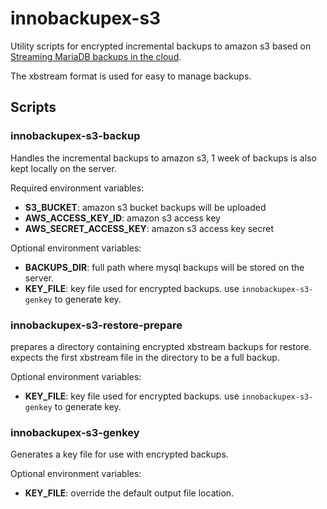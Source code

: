 # innobackupex-s3

Utility scripts for encrypted incremental backups to amazon s3 based on [Streaming MariaDB backups in the cloud](https://mariadb.com/blog/streaming-mariadb-backups-cloud).
 
The xbstream format is used for easy to manage backups.
 
## Scripts

### innobackupex-s3-backup

Handles the incremental backups to amazon s3, 1 week of backups is also kept locally on the server.

Required environment variables:

- **S3_BUCKET**: amazon s3 bucket backups will be uploaded
- **AWS_ACCESS_KEY_ID**: amazon s3 access key 
- **AWS_SECRET_ACCESS_KEY**: amazon s3 access key secret 

Optional environment variables:

- **BACKUPS_DIR**: full path where mysql backups will be stored on the server. 
- **KEY_FILE**: key file used for encrypted backups. use `innobackupex-s3-genkey` to generate key.  

### innobackupex-s3-restore-prepare

prepares a directory containing encrypted xbstream backups for restore. expects the first xbstream file in the directory to be a full backup.

Optional environment variables:

- **KEY_FILE**: key file used for encrypted backups. use `innobackupex-s3-genkey` to generate key.  

### innobackupex-s3-genkey

Generates a key file for use with encrypted backups.

Optional environment variables:

- **KEY_FILE**: override the default output file location. 
